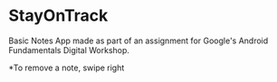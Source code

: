 # StayOnTrack

Basic Notes App made as part of an assignment for Google's Android Fundamentals Digital Workshop.

*To remove a note, swipe right
